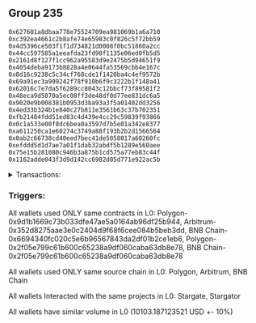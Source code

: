 ## Group 235

```0xc2635b0e16660f97a61a66edb4a69d5b0db71aa4
0x627601a8dbaa778e75524709ea981069b1a6a710
0xc392ea4661c2b8afe74e65983c0f826c5f72bb59
0x4d5396ce503f1f1d734821d0008f0bc51860a2cc
0x44cc597585a1eeafda23fd98f1135e06ed0fb5d5
0x2161d8f127f1cc962a95583d9e2475b5d94651f9
0x4054deba9173b8828a4e0644fa53569cbb4e167c
0x8d16c9238c5c34cf768cde1f1420ba4c4ef9572b
0x69a91ec3a999242f78f910b6f9c3222b1f148a41
0x62016c7e7da5f6289cc8043c12bbcf73f89581f2
0x48eca9d5070a5ec08ff3de48df0d77ee831dc6a5
0x9020e9b008381b0953d3ba93a3f5a01402dd3256
0x4ed33b324b1e840c27b811e3561b63c37b702351
0xfb21484fdd51ed83c4d439e4cc29c59839f93866
0x0c1a533e00f8dc6bea0a3597d7b5e01a342e8377
0xa611250ca1e60274c3749a88f193b2b2d1566564
0x0ab2c66738cd40eed7bec41de5058017a60260fc
0xefddd5d1d7ae7a01f1dab32abdf5b1289e560aee
0x75e15b281080c946b3a875b1cd575a77eb83c44f
0x1162adde043f3d9d142cc6982d05d771e922ac5b
```
<details>
<summary>Transactions:</summary>

Hashes: 

Wallet: 0xc2635b0e16660f97a61a66edb4a69d5b0db71aa4

       Hash: 0x9db93f2b97c5667bb660d48abc8dcb9816f061a1f71f590341dba6cbe906d837
         - source chain: Polygon
         - destination chain: Arbitrum
         - project: Stargate
         - contract: 0x9d1b1669c73b033dfe47ae5a0164ab96df25b944
         - value USD: 66.514814917
       Hash: 0xd2efbc5dcd57c4a4cc1a2e83e882336924f82f0457a21a5c8e7156056b4c97fb
         - source chain: Arbitrum
         - destination chain: BNB Chain
         - project: Stargate
         - contract: 0x352d8275aae3e0c2404d9f68f6cee084b5beb3dd
         - value USD: 21.969383794
       Hash: 0x9e2e303e19c9f376d8579d3f0ee0ba19be65b9409ca4baab7c7289a07d96d0b4
         - source chain: BNB Chain
         - destination chain: Polygon
         - project: Stargate
         - contract: 0x6694340fc020c5e6b96567843da2df01b2ce1eb6
         - value USD: 19.961635485
       Hash: 0x0071d5c15c136b041ee2c384627b4fc8d140992ae2c6a4446b28ad6f1f4a4eaf
         - source chain: Polygon
         - destination chain: BNB Chain
         - project: Stargator
         - contract: 0x2f05e799c61b600c65238a9df060caba63db8e78
       Hash: 0x614bfa8ef8cf1c1d3baed4a399c8358fb58a933aacd468dbef04c59c3e44947c
         - source chain: BNB Chain
         - destination chain: Polygon
         - project: Stargator
         - contract: 0x2f05e799c61b600c65238a9df060caba63db8e78
       Hash: 0x330f0a1ffcafd8ccec9dd970ebe1b025744baf00cda4acedd7338c8cc416f193
         - source chain: Polygon
         - destination chain: BNB Chain
         - project: Stargator
         - contract: 0x2f05e799c61b600c65238a9df060caba63db8e78
       Hash: 0x8db180104786db93631951e69a0ea19ce1e5931121b90679b6539fc44ba5e773
         - source chain: Arbitrum
         - destination chain: Polygon
         - project: Stargate
         - contract: 0x352d8275aae3e0c2404d9f68f6cee084b5beb3dd
         - value USD: 9994.741289325
Wallet: 0x627601a8dbaa778e75524709ea981069b1a6a710

       Hash:0x0c206ab85aedf6643ef332aa86a28b842333c03b7fba525ee37ed7fc8e42e669
         - source chain: Polygon
         - destination chain: Arbitrum
         - project: Stargate
         - contract: 0x9d1b1669c73b033dfe47ae5a0164ab96df25b944
         - value USD: 60.94089866
       Hash:0x49ceaa7a5eddd5d26bb6e191b133ff252cf35c2419b34cccad441c80f0db4c71
         - source chain: Arbitrum
         - destination chain: BNB Chain
         - project: Stargate
         - contract: 0x352d8275aae3e0c2404d9f68f6cee084b5beb3dd
         - value USD: 16.976292806
       Hash:0xe791cbb275e6922b2dd873fdb0f3f16a8149bcaf8155a57513a1b225862967c2
         - source chain: BNB Chain
         - destination chain: Polygon
         - project: Stargate
         - contract: 0x6694340fc020c5e6b96567843da2df01b2ce1eb6
         - value USD: 14.970585365
       Hash:0xcfbbe10f3549624b7f0be19b5b9ee3517beb278ec443fef0197c1c43d8d7036e
         - source chain: Polygon
         - destination chain: BNB Chain
         - project: Stargator
         - contract: 0x2f05e799c61b600c65238a9df060caba63db8e78
       Hash:0x853b63cdff28d87393185d946092d09b62cca300d13783844dbd763040eaab23
         - source chain: BNB Chain
         - destination chain: Polygon
         - project: Stargator
         - contract: 0x2f05e799c61b600c65238a9df060caba63db8e78
       Hash:0x563002e32566904261d10bbe966aeb58e9b87eb93216fa65ebb4a0f6b224caf9
         - source chain: Polygon
         - destination chain: BNB Chain
         - project: Stargator
         - contract: 0x2f05e799c61b600c65238a9df060caba63db8e78
       Hash:0x7789e621b9b2f62da1f201dd8a3a871ea3c6266fddec3609cd5d702454b8aa61
         - source chain: Arbitrum
         - destination chain: Polygon
         - project: Stargate
         - contract: 0x352d8275aae3e0c2404d9f68f6cee084b5beb3dd
         - value USD: 9994.428804425
Wallet: 0xc392ea4661c2b8afe74e65983c0f826c5f72bb59

       Hash:0x245d30aa039d28aa6242e2afa847c7b03b8e4c79caf71a2a855f839d8d87cc04
         - source chain: Polygon
         - destination chain: Arbitrum
         - project: Stargate
         - contract: 0x9d1b1669c73b033dfe47ae5a0164ab96df25b944
         - value USD: 66.74435894
       Hash:0x2bfc94670fdd4e51c8e21b7308738f295270e4215b056ad14bf00e595da8c857
         - source chain: Arbitrum
         - destination chain: BNB Chain
         - project: Stargate
         - contract: 0x352d8275aae3e0c2404d9f68f6cee084b5beb3dd
         - value USD: 26.962385801
       Hash:0x3d6cdbbf02ff46ed6f171e13a3383508ec2e9c87bf4d537986a17968cc1a2ed8
         - source chain: BNB Chain
         - destination chain: Polygon
         - project: Stargate
         - contract: 0x6694340fc020c5e6b96567843da2df01b2ce1eb6
         - value USD: 24.95259757
       Hash:0x502b72c05a47dbd37b26d9e2863c67c55545f7bb2739facac3de78b211fe376b
         - source chain: Polygon
         - destination chain: BNB Chain
         - project: Stargator
         - contract: 0x2f05e799c61b600c65238a9df060caba63db8e78
       Hash:0x2d010286205c3c4ac37bd66952f048961e017305d61a1b7d94fe56e884f9bfd0
         - source chain: BNB Chain
         - destination chain: Polygon
         - project: Stargator
         - contract: 0x2f05e799c61b600c65238a9df060caba63db8e78
       Hash:0x40af3e6a064eb67a7aecc3a8641903e8c8a55a839ff843a3f63982a17611b475
         - source chain: Polygon
         - destination chain: BNB Chain
         - project: Stargator
         - contract: 0x2f05e799c61b600c65238a9df060caba63db8e78
       Hash:0x6f27bca1865d16b5b27739e38256b78889acc26d2010fd956e16e91c275f4276
         - source chain: Arbitrum
         - destination chain: Polygon
         - project: Stargate
         - contract: 0x352d8275aae3e0c2404d9f68f6cee084b5beb3dd
         - value USD: 9997.725662525
Wallet: 0x4d5396ce503f1f1d734821d0008f0bc51860a2cc

       Hash:0x8bbe756c8a47aacb045c950eb128f355b903f6c534892dbeb736ab910b52c8ab
         - source chain: Polygon
         - destination chain: Arbitrum
         - project: Stargate
         - contract: 0x9d1b1669c73b033dfe47ae5a0164ab96df25b944
         - value USD: 65.964063149
       Hash:0x25d04c3ffcb6403bf9b7dc167cc84acfbab8eba24229f91a8d91dd9b6114f437
         - source chain: Arbitrum
         - destination chain: BNB Chain
         - project: Stargate
         - contract: 0x352d8275aae3e0c2404d9f68f6cee084b5beb3dd
         - value USD: 21.969318807
       Hash:0xfcdeb5f3a199eb689ae6072c1be6171e984eee3b87f45ee1d8c9265fc942b68a
         - source chain: BNB Chain
         - destination chain: Polygon
         - project: Stargate
         - contract: 0x6694340fc020c5e6b96567843da2df01b2ce1eb6
         - value USD: 19.961570459
       Hash:0xeff052bb8fe2ae32e7d61a86e29d7fb9badf76b8df9b8833ea794688ed6ef555
         - source chain: Polygon
         - destination chain: BNB Chain
         - project: Stargator
         - contract: 0x2f05e799c61b600c65238a9df060caba63db8e78
       Hash:0xe7534bdfec1d65053b03e1af602fc9707f7bfd983f2a5eb4fc5341e1d0353018
         - source chain: BNB Chain
         - destination chain: Polygon
         - project: Stargator
         - contract: 0x2f05e799c61b600c65238a9df060caba63db8e78
       Hash:0xca42b63aeadcde87b0d37a954bd1a128764e3623a9fb62372ec9172bb8043b5d
         - source chain: Polygon
         - destination chain: BNB Chain
         - project: Stargator
         - contract: 0x2f05e799c61b600c65238a9df060caba63db8e78
       Hash:0x5073333e5d203b8b7382124d3fb5a1e7c41ba2b34ec547c83f33a80d6e65d701
         - source chain: Arbitrum
         - destination chain: Polygon
         - project: Stargate
         - contract: 0x352d8275aae3e0c2404d9f68f6cee084b5beb3dd
         - value USD: 9997.013315639
Wallet: 0x44cc597585a1eeafda23fd98f1135e06ed0fb5d5

       Hash:0x5018fc8da52ff9245e039f5a921a33f1cce40d59c580b510f6a90f76a0a2f6a9
         - source chain: Polygon
         - destination chain: Arbitrum
         - project: Stargate
         - contract: 0x9d1b1669c73b033dfe47ae5a0164ab96df25b944
         - value USD: 63.681471026
       Hash:0x902857f702d4bb78a3d23ee51433274f9439937e6dd237aad739bf8caaef822d
         - source chain: Arbitrum
         - destination chain: BNB Chain
         - project: Stargate
         - contract: 0x352d8275aae3e0c2404d9f68f6cee084b5beb3dd
         - value USD: 21.969363798
       Hash:0x72331f1f9e9c4757f4ab21caa815052cdbe1e9eb3dca8bf8f4227cf12ae976dc
         - source chain: BNB Chain
         - destination chain: Polygon
         - project: Stargate
         - contract: 0x6694340fc020c5e6b96567843da2df01b2ce1eb6
         - value USD: 19.961615477
       Hash:0xafa57c8571f691b8d48d4e01bd730d76abfd3ec9f7fb5386b536cc5eea8aa97f
         - source chain: Polygon
         - destination chain: BNB Chain
         - project: Stargator
         - contract: 0x2f05e799c61b600c65238a9df060caba63db8e78
       Hash:0xb2e57293e973addb5efc7fd70d5d1ffa49fa711b87a5547d17c62acbb9e9c8cc
         - source chain: BNB Chain
         - destination chain: Polygon
         - project: Stargator
         - contract: 0x2f05e799c61b600c65238a9df060caba63db8e78
       Hash:0x234f4cdd14e955751de13be43e25e04f2fe5c8635ad868a3c39831d8f72bfe94
         - source chain: Polygon
         - destination chain: BNB Chain
         - project: Stargator
         - contract: 0x2f05e799c61b600c65238a9df060caba63db8e78
       Hash:0x75ba6a0253b0f37cbc8bd122f910a492c4fbe45f90c90e9fe77e5053b9954ff1
         - source chain: Arbitrum
         - destination chain: Polygon
         - project: Stargate
         - contract: 0x352d8275aae3e0c2404d9f68f6cee084b5beb3dd
         - value USD: 9996.726104599
Wallet: 0x2161d8f127f1cc962a95583d9e2475b5d94651f9

       Hash:0xdf9dc67fe042bd04f5ad3387039235d9309f0b7762b187187cc0cafa9c3dd419
         - source chain: Polygon
         - destination chain: Arbitrum
         - project: Stargate
         - contract: 0x9d1b1669c73b033dfe47ae5a0164ab96df25b944
         - value USD: 67.176809394
       Hash:0xd06b3283682fcaf4a9ab4acd7944b774e607cfc5e809cb897fd579b4b69c3081
         - source chain: Arbitrum
         - destination chain: BNB Chain
         - project: Stargate
         - contract: 0x352d8275aae3e0c2404d9f68f6cee084b5beb3dd
         - value USD: 26.962418794
       Hash:0xb0b539a4e47e97819f659451690241b0361e8df61f445e5beaeaffcbe6c4666e
         - source chain: BNB Chain
         - destination chain: Polygon
         - project: Stargate
         - contract: 0x6694340fc020c5e6b96567843da2df01b2ce1eb6
         - value USD: 24.952630583
       Hash:0xff34c4f8c21676fb9498dd68d6a286b9085d7e7854d174a86980794ccf6e8384
         - source chain: Polygon
         - destination chain: BNB Chain
         - project: Stargator
         - contract: 0x2f05e799c61b600c65238a9df060caba63db8e78
       Hash:0x3dd102248c54c96ddd5ba2ca37fc9d5ad0c5041beffe945bb2bb6cba5b870ab5
         - source chain: BNB Chain
         - destination chain: Polygon
         - project: Stargator
         - contract: 0x2f05e799c61b600c65238a9df060caba63db8e78
       Hash:0x1d224e7be5dc807244b4bec60b750a633faed32f2c433526cdc84aa02ebd6f80
         - source chain: Polygon
         - destination chain: BNB Chain
         - project: Stargator
         - contract: 0x2f05e799c61b600c65238a9df060caba63db8e78
       Hash:0x8b818df2bb5e4fc2ca9b4f0918fecdd1e00eb58c8a63c25ce1f0fd823eefa25f
         - source chain: Arbitrum
         - destination chain: Polygon
         - project: Stargate
         - contract: 0x352d8275aae3e0c2404d9f68f6cee084b5beb3dd
         - value USD: 9996.375455811
Wallet: 0x4054deba9173b8828a4e0644fa53569cbb4e167c

       Hash:0x35f1f30b3bc37e7bbbe5ea4b4bdd080874bb8670ead135f32b68b2ba2171832f
         - source chain: Polygon
         - destination chain: Arbitrum
         - project: Stargate
         - contract: 0x9d1b1669c73b033dfe47ae5a0164ab96df25b944
         - value USD: 64.230558664
       Hash:0xb58f0cc242bb81b41d9ccd81242cf8f24b1a273254e7537b59dd7f08361c4269
         - source chain: Arbitrum
         - destination chain: BNB Chain
         - project: Stargate
         - contract: 0x352d8275aae3e0c2404d9f68f6cee084b5beb3dd
         - value USD: 21.969375796
       Hash:0xda76be38dde06efc40d2b51ad9b79fc7a9e7d2aa78b788b2d23c64b6b350ac60
         - source chain: BNB Chain
         - destination chain: Polygon
         - project: Stargate
         - contract: 0x6694340fc020c5e6b96567843da2df01b2ce1eb6
         - value USD: 19.961627482
       Hash:0x6ae08df569bcc9be6442a19f76b4096364eb8feca575524cd6b1962800694b1f
         - source chain: Polygon
         - destination chain: BNB Chain
         - project: Stargator
         - contract: 0x2f05e799c61b600c65238a9df060caba63db8e78
       Hash:0x0caab9cd20500d1f712d256e5485e347ea0a1b596e45c7f543f62304574abd76
         - source chain: BNB Chain
         - destination chain: Polygon
         - project: Stargator
         - contract: 0x2f05e799c61b600c65238a9df060caba63db8e78
       Hash:0x5281af3a52d482e4e8868d8866f686ab659f1ec3b783e3d8539aec5b475010d5
         - source chain: Polygon
         - destination chain: BNB Chain
         - project: Stargator
         - contract: 0x2f05e799c61b600c65238a9df060caba63db8e78
       Hash:0x132b4f83a0eed227dee255a86d2f920e9e8af5c4b13c5eb1224c0837b0ffaf15
         - source chain: Arbitrum
         - destination chain: Polygon
         - project: Stargate
         - contract: 0x352d8275aae3e0c2404d9f68f6cee084b5beb3dd
         - value USD: 9996.057504779
Wallet: 0x8d16c9238c5c34cf768cde1f1420ba4c4ef9572b

       Hash:0xa8c784f29b8604070dc666e9a846e5ca0a2ca407d9875b7abbf72c400e911d65
         - source chain: Polygon
         - destination chain: Arbitrum
         - project: Stargate
         - contract: 0x9d1b1669c73b033dfe47ae5a0164ab96df25b944
         - value USD: 68.158258813
       Hash:0x9141eb3b100b9f6a4308876922ecaf3368a7f4fefe26ac9bd501e8f45a18aa0c
         - source chain: Arbitrum
         - destination chain: BNB Chain
         - project: Stargate
         - contract: 0x352d8275aae3e0c2404d9f68f6cee084b5beb3dd
         - value USD: 26.962405797
       Hash:0x290d1ca7a9202978e008834ee5e9e572af2fd5193506bc6dd957299e06dcfbcf
         - source chain: BNB Chain
         - destination chain: Polygon
         - project: Stargate
         - contract: 0x6694340fc020c5e6b96567843da2df01b2ce1eb6
         - value USD: 24.952617578
       Hash:0x2f05d42a8dfc30235057caf5d3088abd7964d3b90350f390953ed5781b604214
         - source chain: Polygon
         - destination chain: BNB Chain
         - project: Stargator
         - contract: 0x2f05e799c61b600c65238a9df060caba63db8e78
       Hash:0xd6fca764a1aeec7157e84373343bc1011c8bb69b30008d447029b99db38f8e5b
         - source chain: BNB Chain
         - destination chain: Polygon
         - project: Stargator
         - contract: 0x2f05e799c61b600c65238a9df060caba63db8e78
       Hash:0x6b3686baa74069be59ba28b6af99344e574eb540cf384c0ebb50e54c4e32577f
         - source chain: Polygon
         - destination chain: BNB Chain
         - project: Stargator
         - contract: 0x2f05e799c61b600c65238a9df060caba63db8e78
       Hash:0x6f31d1e0f9062069745d71058701ef001d7ff95c96c3c3232bc9a9bf0ad3f672
         - source chain: Arbitrum
         - destination chain: Polygon
         - project: Stargate
         - contract: 0x352d8275aae3e0c2404d9f68f6cee084b5beb3dd
         - value USD: 9995.81162186
Wallet: 0x69a91ec3a999242f78f910b6f9c3222b1f148a41

       Hash:0x8c699de025a5d016d28985d1349196f37548ac4ae3a616e7cfec44c2842ad45b
         - source chain: Polygon
         - destination chain: Arbitrum
         - project: Stargate
         - contract: 0x9d1b1669c73b033dfe47ae5a0164ab96df25b944
         - value USD: 64.981056462
       Hash:0x22f2532d92341a5150e17effebf817a5d78e60bd7d3be85e8048f4488fa66f12
         - source chain: Arbitrum
         - destination chain: BNB Chain
         - project: Stargate
         - contract: 0x352d8275aae3e0c2404d9f68f6cee084b5beb3dd
         - value USD: 23.966560602
       Hash:0x4ae3521686c4a8ed3fb20a0210dcfb25c7b21b161d7eaccfc27c2dccab5b4d3b
         - source chain: BNB Chain
         - destination chain: Polygon
         - project: Stargate
         - contract: 0x6694340fc020c5e6b96567843da2df01b2ce1eb6
         - value USD: 21.957995909
       Hash:0x8a064a1284e27657b1bbefbba4616696d1249f1a3351751ee391348be1aea67a
         - source chain: Polygon
         - destination chain: BNB Chain
         - project: Stargator
         - contract: 0x2f05e799c61b600c65238a9df060caba63db8e78
       Hash:0x930cc3bae090f686e10e6cc74fb3b07b70b8f72d350cc399938c69764dd6a3c3
         - source chain: BNB Chain
         - destination chain: Polygon
         - project: Stargator
         - contract: 0x2f05e799c61b600c65238a9df060caba63db8e78
       Hash:0xf4c24dae87d4b761353d9bd58cd23b173c59f05999dfede1e71c31f79e7c22da
         - source chain: Polygon
         - destination chain: BNB Chain
         - project: Stargator
         - contract: 0x2f05e799c61b600c65238a9df060caba63db8e78
       Hash:0x2dd1bb093550b7a55fb35980ff3ba1009c334b2f89a4cf063a77251689ab2501
         - source chain: Arbitrum
         - destination chain: Polygon
         - project: Stargate
         - contract: 0x352d8275aae3e0c2404d9f68f6cee084b5beb3dd
         - value USD: 9995.583670937
Wallet: 0x62016c7e7da5f6289cc8043c12bbcf73f89581f2

       Hash:0x31c21062b7e190494e741d3617a712adf21d553a3a43dcfeb0c3d297d6cae4b8
         - source chain: Polygon
         - destination chain: Arbitrum
         - project: Stargate
         - contract: 0x9d1b1669c73b033dfe47ae5a0164ab96df25b944
         - value USD: 63.332190085
       Hash:0x86e4acf59877dc6617c0389484ea47376bfaa289c0e64bc56b1e34e700b68d95
         - source chain: Arbitrum
         - destination chain: BNB Chain
         - project: Stargate
         - contract: 0x352d8275aae3e0c2404d9f68f6cee084b5beb3dd
         - value USD: 21.969343802
       Hash:0x17b6fa68d21fd907186aacd5aa80c6c611f8acefc6c77447ab1ef673bf8c57d0
         - source chain: BNB Chain
         - destination chain: Polygon
         - project: Stargate
         - contract: 0x6694340fc020c5e6b96567843da2df01b2ce1eb6
         - value USD: 19.961595469
       Hash:0xb3d8af5d740da59bf244c865b3a045cc877c1bdc5ad9c57f8d33449f35a7fbdb
         - source chain: Polygon
         - destination chain: BNB Chain
         - project: Stargator
         - contract: 0x2f05e799c61b600c65238a9df060caba63db8e78
       Hash:0x8cfc73dbeea27c2b90dae5ad6dab86ea5d1e142aa9c24a4be501dac33042d15a
         - source chain: BNB Chain
         - destination chain: Polygon
         - project: Stargator
         - contract: 0x2f05e799c61b600c65238a9df060caba63db8e78
       Hash:0x5ac4d46c117a4f97d81a96e80755cee11bb51e5e81f3ec577c5d8b1de6cfd6be
         - source chain: Polygon
         - destination chain: BNB Chain
         - project: Stargator
         - contract: 0x2f05e799c61b600c65238a9df060caba63db8e78
       Hash:0x1d5862a0bd87cb4b5b63cfe3733c220f0aeb2451c7d3dbf2aa98c3989469f0fc
         - source chain: Arbitrum
         - destination chain: Polygon
         - project: Stargate
         - contract: 0x352d8275aae3e0c2404d9f68f6cee084b5beb3dd
         - value USD: 9989.179434019
Wallet: 0x48eca9d5070a5ec08ff3de48df0d77ee831dc6a5

       Hash:0x507cd84176732af9690caeecc8b92edb812cd20bf9a68f7be35c91ef6679c884
         - source chain: Polygon
         - destination chain: Arbitrum
         - project: Stargate
         - contract: 0x9d1b1669c73b033dfe47ae5a0164ab96df25b944
         - value USD: 66.185826631
       Hash:0xb1c3ca38268cbb29c7414fc7ee98e56534f9affb0047ff975955d52c6d616891
         - source chain: Arbitrum
         - destination chain: BNB Chain
         - project: Stargate
         - contract: 0x352d8275aae3e0c2404d9f68f6cee084b5beb3dd
         - value USD: 20.970733403
       Hash:0x00564379bc2257475b8c71d004a140aa9d15ec773deeef5f30f3f5354146a657
         - source chain: BNB Chain
         - destination chain: Polygon
         - project: Stargate
         - contract: 0x6694340fc020c5e6b96567843da2df01b2ce1eb6
         - value USD: 18.963393248
       Hash:0xefdd1d67d194e509259df53e3d4496f3336e55cc2043e286e2e22ae4ebcfe14e
         - source chain: Polygon
         - destination chain: BNB Chain
         - project: Stargator
         - contract: 0x2f05e799c61b600c65238a9df060caba63db8e78
       Hash:0x02b307e1f8e204160ec08ce2faacd1131dabbd4497e52d0ff50ea1b677a02aa7
         - source chain: BNB Chain
         - destination chain: Polygon
         - project: Stargator
         - contract: 0x2f05e799c61b600c65238a9df060caba63db8e78
       Hash:0xe3453162f37ba7841e600e0b8aa69e8cc76646ff570fb8791ab01ad428c84c5c
         - source chain: Polygon
         - destination chain: BNB Chain
         - project: Stargator
         - contract: 0x2f05e799c61b600c65238a9df060caba63db8e78
       Hash:0x189b449120734ec53f7043781e0ea543a503a7b8f79881e0f989fe89921707b5
         - source chain: Arbitrum
         - destination chain: Polygon
         - project: Stargate
         - contract: 0x352d8275aae3e0c2404d9f68f6cee084b5beb3dd
         - value USD: 9988.828970146
Wallet: 0x9020e9b008381b0953d3ba93a3f5a01402dd3256

       Hash:0x670df94d2a6e5c4e3166720e3e8892f21e2b88163030baeee9cae1c084c95796
         - source chain: Polygon
         - destination chain: Arbitrum
         - project: Stargate
         - contract: 0x9d1b1669c73b033dfe47ae5a0164ab96df25b944
         - value USD: 61.297546244
       Hash:0x062d805ab9ffeb31879d663f8b883a5b6b9d18aabdcbde646f197bb16044e00f
         - source chain: Arbitrum
         - destination chain: BNB Chain
         - project: Stargate
         - contract: 0x352d8275aae3e0c2404d9f68f6cee084b5beb3dd
         - value USD: 19.972155997
       Hash:0x83d45cab64e4da56cc5890539cfedb42a42672b4f28dc86e90574cda76aadbf8
         - source chain: BNB Chain
         - destination chain: Polygon
         - project: Stargate
         - contract: 0x6694340fc020c5e6b96567843da2df01b2ce1eb6
         - value USD: 17.96522404
       Hash:0xbbd8f8955ef261bbf2e611e3e7d02b8419f422bc26bc7c84a665005233aed39f
         - source chain: Polygon
         - destination chain: BNB Chain
         - project: Stargator
         - contract: 0x2f05e799c61b600c65238a9df060caba63db8e78
       Hash:0x148d7baa934667e474a05924f101709cef861d732a7836888041792bfdac1b0f
         - source chain: BNB Chain
         - destination chain: Polygon
         - project: Stargator
         - contract: 0x2f05e799c61b600c65238a9df060caba63db8e78
       Hash:0x67f3c793fea5561dbb6ede7d89fa021637438b1f97511be01117125dc15af3be
         - source chain: Polygon
         - destination chain: BNB Chain
         - project: Stargator
         - contract: 0x2f05e799c61b600c65238a9df060caba63db8e78
       Hash:0x9fdcec612177bc2d28f3c182023fd07f2157ef2c4e0c72a24554bb1e10c57d26
         - source chain: Arbitrum
         - destination chain: Polygon
         - project: Stargate
         - contract: 0x352d8275aae3e0c2404d9f68f6cee084b5beb3dd
         - value USD: 9989.380661702
Wallet: 0x4ed33b324b1e840c27b811e3561b63c37b702351

       Hash:0x7f4467a4a452fe0d824864d42a804af205db215e5a67235d4ce7fe31518232ec
         - source chain: Polygon
         - destination chain: Arbitrum
         - project: Stargate
         - contract: 0x9d1b1669c73b033dfe47ae5a0164ab96df25b944
         - value USD: 63.495423584
       Hash:0x84844a0e73fc86fc3ab56f4f7b0d090756acb50cfcca7e3a8fa12b2f350be24b
         - source chain: Arbitrum
         - destination chain: BNB Chain
         - project: Stargate
         - contract: 0x352d8275aae3e0c2404d9f68f6cee084b5beb3dd
         - value USD: 21.969720725
       Hash:0x0acc7de4b3b1f6614a278966733651e4de1738b94f50c6a742398d583f553c40
         - source chain: BNB Chain
         - destination chain: Polygon
         - project: Stargate
         - contract: 0x6694340fc020c5e6b96567843da2df01b2ce1eb6
         - value USD: 19.961972615
       Hash:0xf6b28e47fc547897f398e4c73b19ec03f9cc81b8a23fcba4c13db1226108c7c4
         - source chain: Polygon
         - destination chain: BNB Chain
         - project: Stargator
         - contract: 0x2f05e799c61b600c65238a9df060caba63db8e78
       Hash:0x5977deeeca51b5fa411cb086b4e085821e1256c7882f098471acca12c567b888
         - source chain: BNB Chain
         - destination chain: Polygon
         - project: Stargator
         - contract: 0x2f05e799c61b600c65238a9df060caba63db8e78
       Hash:0x4b17904898a5595473a81d72b94c5ad28296cb27ad9f18777f0fc2dca5902df4
         - source chain: Polygon
         - destination chain: BNB Chain
         - project: Stargator
         - contract: 0x2f05e799c61b600c65238a9df060caba63db8e78
       Hash:0x27fa9af4167ae7de114300c5f5607132e97250075ed08b7ce1ed3c7660451034
         - source chain: Arbitrum
         - destination chain: Polygon
         - project: Stargate
         - contract: 0x352d8275aae3e0c2404d9f68f6cee084b5beb3dd
         - value USD: 9989.705171326
Wallet: 0xfb21484fdd51ed83c4d439e4cc29c59839f93866

       Hash:0xb913857cedf036d6d5ae2913fae41df266a6005d1dc01347eaeb20c1506cc779
         - source chain: Polygon
         - destination chain: Arbitrum
         - project: Stargate
         - contract: 0x9d1b1669c73b033dfe47ae5a0164ab96df25b944
         - value USD: 67.027393043
       Hash:0xd0356821682c6960abed55b8c6c1d5a5a345a3d5b397ec3571f1a7d905a93d70
         - source chain: Arbitrum
         - destination chain: BNB Chain
         - project: Stargate
         - contract: 0x352d8275aae3e0c2404d9f68f6cee084b5beb3dd
         - value USD: 24.965178
       Hash:0x3363b8c8f6564da3f284b95253c6e2da82fc770c42cf086f744ca779ded4f6b3
         - source chain: BNB Chain
         - destination chain: Polygon
         - project: Stargate
         - contract: 0x6694340fc020c5e6b96567843da2df01b2ce1eb6
         - value USD: 22.956205133
       Hash:0x31e205dd8b254abbad2592411bc827ac5ec27bd66650fe93fda8c107a894d46d
         - source chain: Polygon
         - destination chain: BNB Chain
         - project: Stargator
         - contract: 0x2f05e799c61b600c65238a9df060caba63db8e78
       Hash:0x61c9cec3c04e275cbdb30d5e7c69e5ed9f62234978808b72bc9075fd1099ca54
         - source chain: BNB Chain
         - destination chain: Polygon
         - project: Stargator
         - contract: 0x2f05e799c61b600c65238a9df060caba63db8e78
       Hash:0xd27e7c87723f3317ef1a65cbc9caff363375fffe495efa33fd44091bcc706f84
         - source chain: Polygon
         - destination chain: BNB Chain
         - project: Stargator
         - contract: 0x2f05e799c61b600c65238a9df060caba63db8e78
       Hash:0xa011f9acf3fe1783a2ba7267b8b0369272b4b275fabebf4df28cf19401f16925
         - source chain: Arbitrum
         - destination chain: Polygon
         - project: Stargate
         - contract: 0x352d8275aae3e0c2404d9f68f6cee084b5beb3dd
         - value USD: 9989.950438343
Wallet: 0x0c1a533e00f8dc6bea0a3597d7b5e01a342e8377

       Hash:0x22af54fea7cbda5d1cee3951e7c2c53c330b47047d2cd2c64c663baaccebbdf2
         - source chain: Polygon
         - destination chain: Arbitrum
         - project: Stargate
         - contract: 0x9d1b1669c73b033dfe47ae5a0164ab96df25b944
         - value USD: 63.289275048
       Hash:0xea88d75be2cc6acd2eea5156cda7a7e907e98dab88267d9dbe018b7bad8a3c9c
         - source chain: Arbitrum
         - destination chain: BNB Chain
         - project: Stargate
         - contract: 0x352d8275aae3e0c2404d9f68f6cee084b5beb3dd
         - value USD: 21.969361799
       Hash:0x4bd1344154317e97d6b3d55fb23dc722ceba4e163fc47f8648a7f818c232e901
         - source chain: BNB Chain
         - destination chain: Polygon
         - project: Stargate
         - contract: 0x6694340fc020c5e6b96567843da2df01b2ce1eb6
         - value USD: 19.961613476
       Hash:0x2b2ab0fce3463b6ced85777dba113581fbd48a5d8fc48f792b15662b6cc22761
         - source chain: Polygon
         - destination chain: BNB Chain
         - project: Stargator
         - contract: 0x2f05e799c61b600c65238a9df060caba63db8e78
       Hash:0x48f1941b791cb50cd71e28d16158d51a974d35455e795cd25cce000d3bd33ab7
         - source chain: BNB Chain
         - destination chain: Polygon
         - project: Stargator
         - contract: 0x2f05e799c61b600c65238a9df060caba63db8e78
       Hash:0x003c780e7d8c6d49fd23010b7259ed2deed0982ffa81dcd20746d8a969bf3284
         - source chain: Polygon
         - destination chain: BNB Chain
         - project: Stargator
         - contract: 0x2f05e799c61b600c65238a9df060caba63db8e78
       Hash:0x0699ac01df95a31408eacb68747f467eb5a3a6a3ff2fe23bf4d1312521110947
         - source chain: Arbitrum
         - destination chain: Polygon
         - project: Stargate
         - contract: 0x352d8275aae3e0c2404d9f68f6cee084b5beb3dd
         - value USD: 9990.177627276
Wallet: 0xa611250ca1e60274c3749a88f193b2b2d1566564

       Hash:0xfe64e2bc6fb9ab2a010cf9e3b56a99b97f51aed2efcf682b7b2cfbff7e4a4aaa
         - source chain: Polygon
         - destination chain: Arbitrum
         - project: Stargate
         - contract: 0x9d1b1669c73b033dfe47ae5a0164ab96df25b944
         - value USD: 67.796858554
       Hash:0x9fd714ff400a51cfc5901547440b1e62bae2ada23cd70a382ee2acc7c556eb4e
         - source chain: Arbitrum
         - destination chain: BNB Chain
         - project: Stargate
         - contract: 0x352d8275aae3e0c2404d9f68f6cee084b5beb3dd
         - value USD: 26.962411796
       Hash:0xdb5e1cfdbf496a11193d48c82fd750b792faa76022f899907c0a95931d7a6ed5
         - source chain: BNB Chain
         - destination chain: Polygon
         - project: Stargate
         - contract: 0x6694340fc020c5e6b96567843da2df01b2ce1eb6
         - value USD: 24.95262358
       Hash:0xf6d0a5bcdffd8411a7102292146c3b4684e7ed793fd3b035d86765e8480b278d
         - source chain: Polygon
         - destination chain: BNB Chain
         - project: Stargator
         - contract: 0x2f05e799c61b600c65238a9df060caba63db8e78
       Hash:0x070c5953484652066fc93fcd351e11b27e96319039321eb5966623a506a6d1ba
         - source chain: BNB Chain
         - destination chain: Polygon
         - project: Stargator
         - contract: 0x2f05e799c61b600c65238a9df060caba63db8e78
       Hash:0xe618cd785842611107162c98620a99f26246c3b72bfb8169a7034d42fe73b11a
         - source chain: Polygon
         - destination chain: BNB Chain
         - project: Stargator
         - contract: 0x2f05e799c61b600c65238a9df060caba63db8e78
       Hash:0x0c0449818812d0cd209d6076e772505e37fcced3b1cc0dfcd5368e4aaa27715d
         - source chain: Arbitrum
         - destination chain: Polygon
         - project: Stargate
         - contract: 0x352d8275aae3e0c2404d9f68f6cee084b5beb3dd
         - value USD: 9990.410920563
Wallet: 0x0ab2c66738cd40eed7bec41de5058017a60260fc

       Hash:0x8be82609702a96b2fe6fc10fdbfd67cc1dfc0961e20800e545b39f9534547e3a
         - source chain: Polygon
         - destination chain: Arbitrum
         - project: Stargate
         - contract: 0x9d1b1669c73b033dfe47ae5a0164ab96df25b944
         - value USD: 61.90150689
       Hash:0x85549e5ac61a83b61ae605ff39a41760cd4be0cfed0eede1c793db38a277c97a
         - source chain: Arbitrum
         - destination chain: Optimism
         - project: Stargate
         - contract: 0x352d8275aae3e0c2404d9f68f6cee084b5beb3dd
         - value USD: 8.406737682
       Hash:0xb9f018597825690d6206f4e09ba87ffc8ede13b273c4d429d36b2145d000380e
         - source chain: Arbitrum
         - destination chain: BNB Chain
         - project: Stargate
         - contract: 0x352d8275aae3e0c2404d9f68f6cee084b5beb3dd
         - value USD: 11.983260805
       Hash:0x774520eff8f1aa6234a461d75f183e22f563cf2c585e96d43111d2db0282597f
         - source chain: BNB Chain
         - destination chain: Polygon
         - project: Stargate
         - contract: 0x6694340fc020c5e6b96567843da2df01b2ce1eb6
         - value USD: 9.979592268
       Hash:0x8f6313d74915c72b1f3ac6b50ca7a82e3b38063e2a0c58c74df9bdc8d4504653
         - source chain: Polygon
         - destination chain: BNB Chain
         - project: Stargator
         - contract: 0x2f05e799c61b600c65238a9df060caba63db8e78
       Hash:0xd3acb53a63d39e9832d1ffafdd981b308577af09891d21ba071d549ae0cfd27c
         - source chain: BNB Chain
         - destination chain: Polygon
         - project: Stargator
         - contract: 0x2f05e799c61b600c65238a9df060caba63db8e78
       Hash:0xc0394b7a76f6d1a19f8b10913b71b1f5a47a4b36cc92944619cce8f4450cf90f
         - source chain: Polygon
         - destination chain: BNB Chain
         - project: Stargator
         - contract: 0x2f05e799c61b600c65238a9df060caba63db8e78
       Hash:0x20e42b7426df8f3657c16bc7680b66aedbd32235f004d786f2284e47ff60de0e
         - source chain: Arbitrum
         - destination chain: Polygon
         - project: Stargate
         - contract: 0x352d8275aae3e0c2404d9f68f6cee084b5beb3dd
         - value USD: 9988.094808918
Wallet: 0xefddd5d1d7ae7a01f1dab32abdf5b1289e560aee

       Hash:0x25913f150214d1dfcfb7f230d5cf15039dd571b2ba62ab4d34a10398ca5d4068
         - source chain: Polygon
         - destination chain: Arbitrum
         - project: Stargate
         - contract: 0x9d1b1669c73b033dfe47ae5a0164ab96df25b944
         - value USD: 62.449086251
       Hash:0x58633dd1a44386d64e3ce24a8bb32a35d720f0effcc230405fb4d8d904bd7bd2
         - source chain: Arbitrum
         - destination chain: Optimism
         - project: Stargate
         - contract: 0x352d8275aae3e0c2404d9f68f6cee084b5beb3dd
         - value USD: 8.616906124
       Hash:0x220f10299e72ccc36c1bf279d8edcb633b7313442cbec6703b74c44ddf9bd768
         - source chain: Arbitrum
         - destination chain: BNB Chain
         - project: Stargate
         - contract: 0x352d8275aae3e0c2404d9f68f6cee084b5beb3dd
         - value USD: 9.986082997
       Hash:0x0230451b3a59d60673c31b6ea87169b7fd75c0512201cea3f429a277e94d3bbf
         - source chain: BNB Chain
         - destination chain: Polygon
         - project: Stargate
         - contract: 0x6694340fc020c5e6b96567843da2df01b2ce1eb6
         - value USD: 7.983230843
       Hash:0xc63470ceb741d8535a759da133f2242198f049041352e9415083176e2d229d07
         - source chain: Polygon
         - destination chain: BNB Chain
         - project: Stargator
         - contract: 0x2f05e799c61b600c65238a9df060caba63db8e78
       Hash:0xa584e4a1e4d920de90b4691b1422c0e1c0922b97a04f1b7a1957ee173465879f
         - source chain: BNB Chain
         - destination chain: Polygon
         - project: Stargator
         - contract: 0x2f05e799c61b600c65238a9df060caba63db8e78
       Hash:0x15b96f57c19053f6ef801c57d06432d3e2f1e95696fbf2393a647e9da4bd8e01
         - source chain: Polygon
         - destination chain: BNB Chain
         - project: Stargator
         - contract: 0x2f05e799c61b600c65238a9df060caba63db8e78
       Hash:0x73f28f675019163b15f04ea4c41bd3e59f581243823643cc021cf8cb76118111
         - source chain: Arbitrum
         - destination chain: Polygon
         - project: Stargate
         - contract: 0x352d8275aae3e0c2404d9f68f6cee084b5beb3dd
         - value USD: 9991.941055469
Wallet: 0x75e15b281080c946b3a875b1cd575a77eb83c44f

       Hash:0xe2b60861bbaec125c7a2e4ea46fc974ec5b27e923f1e2a9c6f5f51e1cad454d4
         - source chain: Polygon
         - destination chain: Arbitrum
         - project: Stargate
         - contract: 0x9d1b1669c73b033dfe47ae5a0164ab96df25b944
         - value USD: 61.459339144
       Hash:0xb320eb0c7714665d71003131cc8f74c4d948e66caae722c5a9b395f44475f15f
         - source chain: Arbitrum
         - destination chain: Optimism
         - project: Stargate
         - contract: 0x352d8275aae3e0c2404d9f68f6cee084b5beb3dd
         - value USD: 9.037243009
       Hash:0x6f93abf49284b09a56320bf3dda9c6b09439a99ae5c9764ac7147a77cb3da8e9
         - source chain: Arbitrum
         - destination chain: BNB Chain
         - project: Stargate
         - contract: 0x352d8275aae3e0c2404d9f68f6cee084b5beb3dd
         - value USD: 10.9846784
       Hash:0xf737310555024743e2b93759f0ab79f057a734de269e71b5172998583afde352
         - source chain: BNB Chain
         - destination chain: Polygon
         - project: Stargate
         - contract: 0x6694340fc020c5e6b96567843da2df01b2ce1eb6
         - value USD: 8.981418058
       Hash:0x1621de77114707afd820c484739f186b97eb42edf1898a8f8d4c48beb66aa01e
         - source chain: Polygon
         - destination chain: BNB Chain
         - project: Stargator
         - contract: 0x2f05e799c61b600c65238a9df060caba63db8e78
       Hash:0x4c16d7086d225eb7810cd455843e0e7674943add1263b03a22ea5873dd88c116
         - source chain: BNB Chain
         - destination chain: Polygon
         - project: Stargator
         - contract: 0x2f05e799c61b600c65238a9df060caba63db8e78
       Hash:0xff6b9deaec4e3c74917baaa5718ab25580244e14a59b06b39776a37d4bbe2261
         - source chain: Polygon
         - destination chain: BNB Chain
         - project: Stargator
         - contract: 0x2f05e799c61b600c65238a9df060caba63db8e78
       Hash:0x5afd70a8c1d42e7151662d6b2eb70dd35c56362d1b8d1e766eec9e19e5f492a3
         - source chain: Arbitrum
         - destination chain: Polygon
         - project: Stargate
         - contract: 0x352d8275aae3e0c2404d9f68f6cee084b5beb3dd
         - value USD: 9991.113774106
Wallet: 0x1162adde043f3d9d142cc6982d05d771e922ac5b

       Hash:0x2c6bdb39f0c48c4e8fa89406bb720e53034280fe5e63addbcc1e7b7be789386d
         - source chain: Polygon
         - destination chain: Arbitrum
         - project: Stargate
         - contract: 0x9d1b1669c73b033dfe47ae5a0164ab96df25b944
         - value USD: 60.097702702
       Hash:0xf6ec8c72f16033e94098555af41fcf03fabcac03f204a97c07de54d4b561c396
         - source chain: Arbitrum
         - destination chain: Optimism
         - project: Stargate
         - contract: 0x352d8275aae3e0c2404d9f68f6cee084b5beb3dd
         - value USD: 8.679956657
       Hash:0x479a5524ae4f6e362470550dc7a2d5d1e3f3db6e1bb2d49310751b6ac8c13ae0
         - source chain: Arbitrum
         - destination chain: BNB Chain
         - project: Stargate
         - contract: 0x352d8275aae3e0c2404d9f68f6cee084b5beb3dd
         - value USD: 10.984695396
       Hash:0x90e3fbc05025eee0c9221c77729f6cebbc0358a6b6730f06999c8a1d8f2b194c
         - source chain: BNB Chain
         - destination chain: Polygon
         - project: Stargate
         - contract: 0x6694340fc020c5e6b96567843da2df01b2ce1eb6
         - value USD: 8.981435065
       Hash:0x15ae44f20246d418a1a13b97a2ed3c5a3f3e03eb013ded8f0048d60eee9eecab
         - source chain: Polygon
         - destination chain: BNB Chain
         - project: Stargator
         - contract: 0x2f05e799c61b600c65238a9df060caba63db8e78
       Hash:0x477ef741146f8a743841289ead912de571c6a8ded9bff401328ce079b23b5b1f
         - source chain: BNB Chain
         - destination chain: Polygon
         - project: Stargator
         - contract: 0x2f05e799c61b600c65238a9df060caba63db8e78
       Hash:0xb62bf377ba5b9a049a0c78686f1d7148ceb28229678206e849a23ba5a0f8858b
         - source chain: Polygon
         - destination chain: BNB Chain
         - project: Stargator
         - contract: 0x2f05e799c61b600c65238a9df060caba63db8e78
       Hash:0xa50e822f84259c15c0df39faaeae504a7d2fa0293ea61f08295fb86292ebb44b
         - source chain: Arbitrum
         - destination chain: Polygon
         - project: Stargate
         - contract: 0x352d8275aae3e0c2404d9f68f6cee084b5beb3dd
         - value USD: 9992.941403497

</details>


### Triggers: 
All wallets used ONLY same contracts in L0: Polygon-0x9d1b1669c73b033dfe47ae5a0164ab96df25b944, Arbitrum-0x352d8275aae3e0c2404d9f68f6cee084b5beb3dd, BNB Chain-0x6694340fc020c5e6b96567843da2df01b2ce1eb6, Polygon-0x2f05e799c61b600c65238a9df060caba63db8e78, BNB Chain-0x2f05e799c61b600c65238a9df060caba63db8e78

All wallets used ONLY same source chain in L0: Polygon, Arbitrum, BNB Chain

All wallets Interacted with the same projects in L0: Stargate, Stargator

All wallets have similar volume in L0 (10103.187123521 USD +- 10%)

